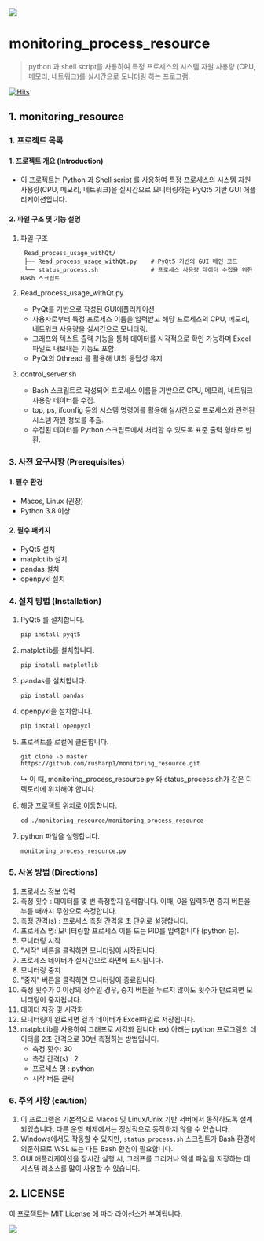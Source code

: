 <img src="https://capsule-render.vercel.app/api?type=waving&amp;color=BDBDC8&amp;height=150&amp;section=header">

# monitoring_process_resource

> python 과 shell script를 사용하여 특정 프로세스의 시스템 자원 사용량 (CPU, 메모리, 네트워크)를 실시간으로 모니터링 하는 프로그램.

[![Hits](https://hits.seeyoufarm.com/api/count/incr/badge.svg?url=https://github.com/rusharp1/monitoring_resource&count_bg=%233B3B3B&title_bg=%23B178BE&icon=&icon_color=%23E7E7E7&title=hits&edge_flat=false)](https://hits.seeyoufarm.com)

## 1. monitoring_resource

### 1\. 프로젝트 목록
#### 1. 프로젝트 개요 (Introduction)
   - 이 프로젝트는 Python 과 Shell script 를 사용하여 특정 프로세스의 시스템 자원 사용량(CPU, 메모리, 네트워크)을 실시간으로 모니터링하는 PyQt5 기반 GUI 애플리케이션입니다.

#### 2. 파일 구조 및 기능 설명
1. 파일 구조
   ```
    Read_process_usage_withQt/  
    ├── Read_process_usage_withQt.py    # PyQt5 기반의 GUI 메인 코드  
    └── status_process.sh               # 프로세스 사용량 데이터 수집을 위한 Bash 스크립트  
   ```

2. Read_process_usage_withQt.py
   - PyQt를 기반으로 작성된 GUI애플리케이션
   - 사용자로부터 특정 프로세스 이름을 입력받고 해당 프로세스의 CPU, 메모리, 네트워크 사용량을 실시간으로 모니터링.
   - 그래프와 텍스트 출력 기능을 통해 데이터를 시각적으로 확인 가능하며 Excel파일로 내보내는 기능도 포함.
   - PyQt의 Qthread 를 활용해 UI의 응답성 유지

3. control_server.sh
   -  Bash 스크립트로 작성되어 프로세스 이름을 기반으로 CPU, 메모리, 네트워크 사용량 데이터를 수집.
   -  top, ps, ifconfig 등의 시스템 명령어를 활용해 실시간으로 프로세스와 관련된 시스템 자원 정보를 추출.
   -  수집된 데이터를 Python 스크립트에서 처리할 수 있도록 표준 출력 형태로 반환.

### 3\. 사전 요구사항 \(Prerequisites\)
#### 1. 필수 환경
* Macos, Linux (권장)
* Python 3.8 이상
#### 2. 필수 패키지  
* PyQt5 설치
* matplotlib 설치
* pandas 설치
* openpyxl 설치

### 4\. 설치 방법 \(Installation\)
1. PyQt5 를 설치합니다.
    ```
    pip install pyqt5
    ```
2. matplotlib를 설치합니다.
    ```
    pip install matplotlib
    ```
3. pandas를 설치합니다.
    ```
    pip install pandas
    ```
4. openpyxl을 설치합니다.
    ```
    pip install openpyxl
    ```
5. 프로젝트를 로컬에 클론합니다.
    ```
    git clone -b master https://github.com/rusharp1/monitoring_resource.git
    ```
    ↳ 이 때, monitoring_process_resource.py 와 status_process.sh가 같은 디렉토리에 위치해야 합니다.
3. 해당 프로젝트 위치로 이동합니다.
    ```
    cd ./monitoring_resource/monitoring_process_resource
    ```
5. python 파일을 실행합니다.

    ```
    monitoring_process_resource.py
    ```
 
### 5\. 사용 방법 \(Directions\)

1. 프로세스 정보 입력
  1. 측정 횟수 : 데이터를 몇 번 측정할지 입력합니다. 이때, 0을 입력하면 중지 버튼을 누를 때까지 무한으로 측정합니다.
  2. 측정 간격(s) : 프로세스 측정 간격을 초 단위로 설정합니다.
  3. 프로세스 명: 모니터링할 프로세스 이름 또는 PID를 입력합니다 (python 등).
2. 모니터링 시작
  1. "시작" 버튼을 클릭하면 모니터링이 시작됩니다.
  2. 프로세스 데이터가 실시간으로 화면에 표시됩니다.
3. 모니터링 중지
  1. "중지" 버튼을 클릭하면 모니터링이 종료됩니다.
  2. 측정 횟수가 0 이상의 정수일 경우, 중지 버튼을 누르지 않아도 횟수가 만료되면 모니터링이 중지됩니다.
4. 데이터 저장 및 시각화
  1. 모니터링이 완료되면 결과 데이터가 Excel파일로 저장됩니다.
  2. matplotlib를 사용하여 그래프로 시각화 됩니다.
ex) 아래는 python 프로그램의 데이터를 2초 간격으로 30번 측정하는 방법입니다. 
      - 측정 횟수: 30
      - 측정 간격(s) : 2
      - 프로세스 명 : python
      - 시작 버튼 클릭

### 6\. 주의 사항 (caution)

1. 이 프로그램은 기본적으로 Macos 및 Linux/Unix 기반 서버에서 동작하도록 설계되었습니다. 다른 운영 체제에서는 정상적으로 동작하지 않을 수 있습니다.
2. Windows에서도 작동할 수 있지만, `status_process.sh` 스크립트가 Bash 환경에 의존하므로 WSL 또는 다른 Bash 환경이 필요합니다.
3. GUI 애플리케이션을 장시간 실행 시, 그래프를 그리거나 엑셀 파일을 저장하는 데 시스템 리소스를 많이 사용할 수 있습니다.

## 2. LICENSE

이 프로젝트는 [MIT License](LICENSE) 에 따라 라이선스가 부여됩니다.

<img src="https://capsule-render.vercel.app/api?type=waving&amp;color=BDBDC8&amp;height=150&amp;section=footer">

